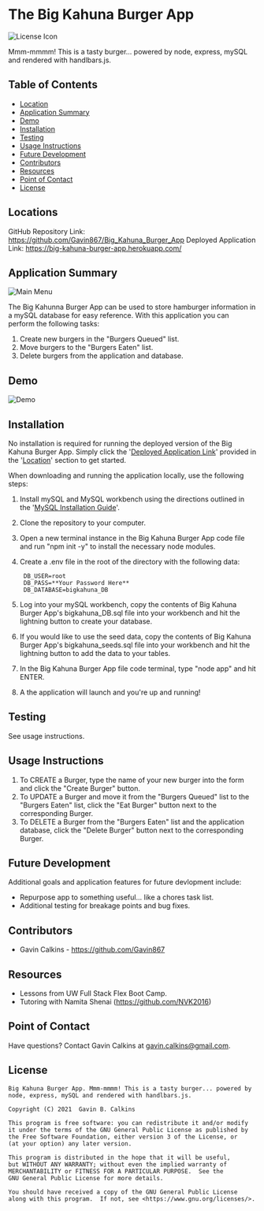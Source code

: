# The Big Kahuna Burger App

![License Icon](https://img.shields.io/badge/license-GPL3.0-informational.svg)

Mmm-mmmm! This is a tasty burger... powered by node, express, mySQL and rendered with handlbars.js.

## Table of Contents

- [Location](#locations)
- [Application Summary](#application-summary)
- [Demo](#demo)
- [Installation](#installation)
- [Testing](#testing)
- [Usage Instructions](#usage-instructions)
- [Future Development](#future-development)
- [Contributors](#contributors)
- [Resources](#resources)
- [Point of Contact](#point-of-contact)
- [License](#license)

## Locations

GitHub Repository Link: https://github.com/Gavin867/Big_Kahuna_Burger_App
Deployed Application Link: https://big-kahuna-burger-app.herokuapp.com/

## Application Summary

![Main Menu](https://github.com/Gavin867/Big_Kahuna_Burger_App/blob/main/public/assets/images/readme-images/main-page.png)

The Big Kahunna Burger App can be used to store hamburger information in a mySQL database for easy reference. With this application you can perform the following tasks:

1. Create new burgers in the "Burgers Queued" list.
2. Move burgers to the "Burgers Eaten" list.
3. Delete burgers from the application and database.

## Demo

![Demo](https://github.com/Gavin867/Big_Kahuna_Burger_App/blob/main/public/assets/images/readme-images/bkb-demo.gif)

## Installation

No installation is required for running the deployed version of the Big Kahuna Burger App. Simply click the '[Deployed Application Link](https://big-kahuna-burger-app.herokuapp.com/)' provided in the '[Location](#location)' section to get started.

When downloading and running the application locally, use the following steps:

1. Install mySQL and MySQL workbench using the directions outlined in the '[MySQL Installation Guide](https://dev.mysql.com/doc/mysql-installation-excerpt/5.7/en/)'.
2. Clone the repository to your computer.
3. Open a new terminal instance in the Big Kahuna Burger App code file and run "npm init -y" to install the necessary node modules.
4. Create a .env file in the root of the directory with the following data:

        DB_USER=root
        DB_PASS=**Your Password Here**
        DB_DATABASE=bigkahuna_DB

6. Log into your mySQL workbench, copy the contents of Big Kahuna Burger App's bigkahuna_DB.sql file into your workbench and hit the lightning button to create your database.
7. If you would like to use the seed data, copy the contents of Big Kahuna Burger App's bigkahuna_seeds.sql file into your workbench and hit the lightning button to add the data to your tables.
8. In the Big Kahuna Burger App file code terminal, type "node app" and hit ENTER.
9. A the application will launch and you're up and running!

## Testing

See usage instructions.

## Usage Instructions

1. To CREATE a Burger, type the name of your new burger into the form and click the "Create Burger" button.
2. To UPDATE a Burger and move it from the "Burgers Queued" list to the "Burgers Eaten" list, click the "Eat Burger" button next to the corresponding Burger.
3. To DELETE a Burger from the "Burgers Eaten" list and the application database, click the "Delete Burger" button next to the corresponding Burger.

## Future Development

Additional goals and application features for future devlopment include:

- Repurpose app to something useful... like a chores task list.
- Additional testing for breakage points and bug fixes.

## Contributors

- Gavin Calkins - https://github.com/Gavin867

## Resources

- Lessons from UW Full Stack Flex Boot Camp.
- Tutoring with Namita Shenai (https://github.com/NVK2016)


## Point of Contact

Have questions? Contact Gavin Calkins at [gavin.calkins@gmail.com](mailto:gavin.calkins@gmail.com?subject=Hi%20Gavin!%20I%20have%20a%20question%20about%20The%20Big%20Kahuna%20Burger%20App!).
 
## License

    Big Kahuna Burger App. Mmm-mmmm! This is a tasty burger... powered by node, express, mySQL and rendered with handlbars.js.

    Copyright (C) 2021  Gavin B. Calkins 

    This program is free software: you can redistribute it and/or modify
    it under the terms of the GNU General Public License as published by
    the Free Software Foundation, either version 3 of the License, or
    (at your option) any later version.

    This program is distributed in the hope that it will be useful,
    but WITHOUT ANY WARRANTY; without even the implied warranty of
    MERCHANTABILITY or FITNESS FOR A PARTICULAR PURPOSE.  See the
    GNU General Public License for more details.

    You should have received a copy of the GNU General Public License
    along with this program.  If not, see <https://www.gnu.org/licenses/>.